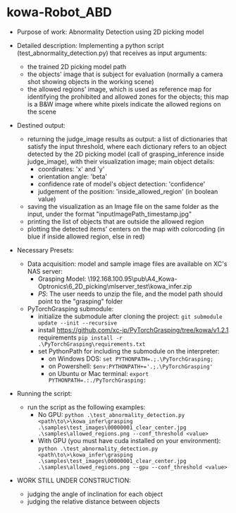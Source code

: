 # kowa-Robot_ABD
* Purpose of work: Abnormality Detection using 2D picking model
* Detailed description:
 Implementing a python script (test_abnormality_detection.py) that receives as input arguments:
    - the trained 2D picking model path
    - the objects' image that is subject for evaluation (normally a camera shot showing objects in the working scene)
    - the allowed regions' image, which is used as reference map for identifying the prohibited and allowed zones for the objects; this map is a B&W image where white pixels indicate the allowed regions on the scene
* Destined output:
    - returning the judge_image results as output: a list of dictionaries that satisfy the input threshold, where each dictionary refers to an object detected by the 2D picking model (call of grasping_inference inside judge_image), with their visualization image;
    main object details:
        - coordinates: 'x' and 'y'
        - orientation angle: 'beta'
        - confidence rate of model's object detection: 'confidence'
        - judgement of the position: 'inside_allowed_region' (in boolean value)
    - saving the visualization as an Image file on the same folder as the input, under the format "inputImagePath_timestamp.jpg"
    - printing the list of objects that are outside the allowed region
    - plotting the detected items' centers on the map with colorcoding (in blue if inside allowed region, else in red)
    
* Necessary Presets:
    * Data acquisition: model and sample image files are available on XC's NAS server:
        - Grasping Model: \\192.168.100.95\pub\A4_Kowa-Optronics\6_2D_picking\mlserver_test\kowa_infer.zip
        - _PS_: The user needs to unzip the file, and the model path should point to the "grasping" folder
    * PyTorchGrasping submodule:
        - initialize the submodule after cloning the project: `git submodule update --init --recursive`
        - install https://github.com/xc-jp/PyTorchGrasping/tree/kowa/v1.2.1 requirements `pip install -r  .\PyTorchGrasping\requirements.txt`
        - set PythonPath for including the submodule on the interpreter:
            - on Windows DOS: `set PYTHONPATH=.;.\PyTorchGrasping;`
            - on Powershell: `$env:PYTHONPATH+='.;.\PyTorchGrasping'`
            - on Ubuntu or Mac terminal: `export PYTHONPATH=.:./PyTorchGrasping:`
* Running the script:
    * run the script as the following examples:
        - No GPU: `python .\test_abnormality_detection.py <path\to\>\kowa_infer\grasping .\samples\test_images\00000001_clear_center.jpg .\samples\allowed_regions.png --conf_threshold <value>`
        - With GPU (you must have cuda installed on your environment): `python .\test_abnormality_detection.py <path\to\>\kowa_infer\grasping .\samples\test_images\00000001_clear_center.jpg .\samples\allowed_regions.png --gpu --conf_threshold <value>`


* WORK STILL UNDER CONSTRUCTION:
    - judging the angle of inclination for each object
    - judging the relative distance between objects
